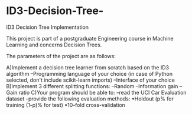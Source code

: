 # ID3-Decision-Tree-
ID3 Decision Tree Implementation

This project is part of a postgraduate Engineering course in Machine Learning and concerns Decision Trees.

The parameters of the project are as follows:

A)Implement a decision tree learner from scratch based on the ID3 algorithm
  –Programming language of your choice (in case of Python selected, don't include scikit-learn imports)
  –Interface of your choice
B)Implement 3 different splitting functions:
  –Random
  –Information gain
  –Gain ratio
C)Your program should be able to:
  –read the UCI Car Evaluation dataset
  –provide the following evaluation methods:
    •Holdout (p% for training (1-p)% for test)
    •10-fold cross-validation

